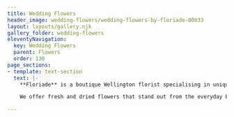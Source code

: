 ```yaml
---
title: Wedding Flowers
header_image: wedding-flowers/wedding-flowers-by-floriade-00033
layout: layouts/gallery.njk
gallery_folder: wedding-flowers
eleventyNavigation:
  key: Wedding Flowers
  parent: Flowers
  order: 130
page_sections:
- template: text-section
  text: |-
    **Floriade** is a boutique Wellington florist specialising in unique fresh and dried floral arrangements. We believe that flowers delight the senses and bring an emotional response through colour, fragrance, texture and composition.

    We offer fresh and dried flowers that stand out from the everyday because we like to use unusual flowers and foliage as well as traditional favourites in our designs. Every floral arrangement we create is bespoke and individual.

---
```

